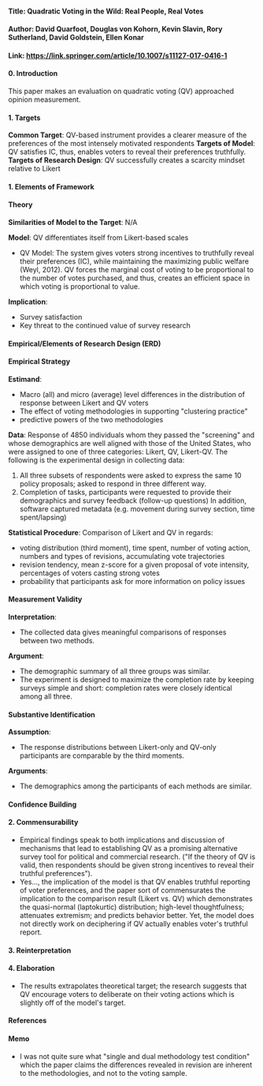 #### Title: Quadratic Voting in the Wild: Real People, Real Votes
#### Author: David Quarfoot, Douglas von Kohorn, Kevin Slavin, Rory Sutherland, David Goldstein, Ellen Konar 
#### Link: https://link.springer.com/article/10.1007/s11127-017-0416-1

#### 0. Introduction
This paper makes an evaluation on quadratic voting (QV) approached opinion measurement.

#### 1. Targets
**Common Target**: QV-based instrument provides a clearer measure of the preferences of the most intensely motivated respondents
**Targets of Model**: QV satisfies IC, thus, enables voters to reveal their preferences truthfully.
**Targets of Research Design**: QV successfully creates a scarcity mindset relative to Likert

#### 1. Elements of Framework
#### Theory
**Similarities of Model to the Target**: N/A

**Model**: QV differentiates itself from Likert-based scales
- QV Model: The system gives voters strong incentives to truthfully reveal their preferences (IC), while maintaining the maximizing public welfare (Weyl, 2012). QV forces the marginal cost of voting to be proportional to the number of votes purchased, and thus, creates an efficient space in which voting is proportional to value.

**Implication**: 
- Survey satisfaction
- Key threat to the continued value of survey research

#### Empirical/Elements of Research Design (ERD)
#### Empirical Strategy
**Estimand**: 
- Macro (all) and micro (average) level differences in the distribution of response between Likert and QV voters
- The effect of voting methodologies in supporting "clustering practice"
- predictive powers of the two methodologies

**Data**: Response of 4850 individuals whom they passed the "screening" and whose demographics are well aligned with those of the United States, who were assigned to one of three categories: Likert, QV, Likert-QV. The following is the experimental design in collecting data:
1. All three subsets of respondents were asked to express the same 10 policy proposals; asked to respond in three different way.
2. Completion of tasks, participants were requested to provide their demographics and survey feedback (follow-up questions)
In addition, software captured metadata (e.g. movement during survey section, time spent/lapsing)

**Statistical Procedure**:
Comparison of Likert and QV in regards:
- voting distribution (third moment), time spent, number of voting action, numbers and types of revisions, accumulating vote trajectories​
- revision tendency, mean z-score for a given proposal of vote intensity, percentages of voters casting strong votes​
- probability that participants ask for more information on policy issues

#### Measurement Validity
**Interpretation**:
- The collected data gives meaningful comparisons of responses between two methods.

**Argument**:
- The demographic summary of all three groups was similar.
- The experiment is designed to maximize the completion rate by keeping surveys simple and short: completion rates were closely identical among all three.

#### Substantive Identification
**Assumption**:
- The response distributions between Likert-only and QV-only participants are comparable by the third moments.

**Arguments**:
- The demographics among the participants of each methods are similar. 

#### Confidence Building


#### 2. Commensurability
- Empirical findings speak to both implications and discussion of mechanisms that lead to establishing QV as a promising alternative survey tool for political and commercial research. ("If the theory of QV is valid, then respondents should be given strong incentives to reveal their truthful preferences").
- Yes..., the implication of the model is that QV enables truthful reporting of voter preferences, and the paper sort of commensurates the implication to the comparison result (Likert vs. QV) which demonstrates the quasi-normal (laptokurtic) distribution; high-level thoughtfulness; attenuates extremism; and predicts behavior better. Yet, the model does not directly work on deciphering if QV actually enables voter's truthful report.

#### 3. Reinterpretation

#### 4. Elaboration  
- The results extrapolates theoretical target; the research suggests that QV encourage voters to deliberate on their voting actions which is slightly off of the model's target. 

#### References

#### Memo
- I was not quite sure what "single and dual methodology test condition" which the paper claims the differences revealed in revision are inherent to the methodologies, and not to the voting sample.